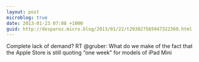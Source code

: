 ```yaml
---
layout: post
microblog: true
date: 2013-01-23 07:08 +1000
guid: http://desparoz.micro.blog/2013/01/22/t293827565947322369.html
---
```

Complete lack of demand? RT @gruber: What do we make of the fact that the Apple Store is still quoting “one week” for models of iPad Mini
